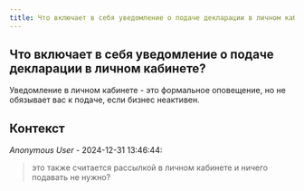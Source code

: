 ```yaml
---
title: Что включает в себя уведомление о подаче декларации в личном кабинете?
---
```


## Что включает в себя уведомление о подаче декларации в личном кабинете?

Уведомление в личном кабинете - это формальное оповещение, но не обязывает вас к подаче, если бизнес неактивен.

## Контекст

_Anonymous User_ - 2024-12-31 13:46:44:

> это также считается рассылкой в личном кабинете и ничего подавать не нужно?
